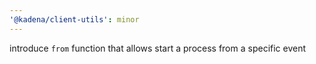 ```yaml
---
'@kadena/client-utils': minor
---
```


introduce `from` function that allows start a process from a specific event
